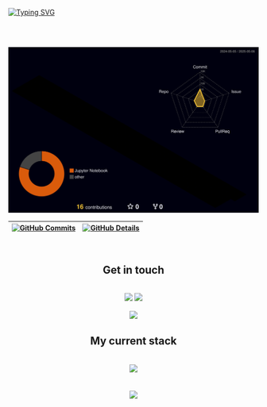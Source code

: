 [![Typing SVG](https://readme-typing-svg.herokuapp.com/?color=FFFFFF&size=35&center=true&vCenter=true&width=1000&lines=HI+THERE,+I'm+Eugênio+Lobo;Welcome+to+my+GitHub+page!+:%29;I'm+a+full+stack+developer;Feel+free+to+interact)](https://git.io/typing-svg)

<br/>
<br/>

![3D GitHub Profile](https://raw.githubusercontent.com/EugenioGuimaraes/EugenioGuimaraes/main/profile-3d-contrib/profile-night-rainbow.svg)


 | [![GitHub Commits](http://github-profile-summary-cards.vercel.app/api/cards/productive-time?username=EugenioGuimaraes&theme=dracula&utcOffset=-3)](https://github.com/vn7n24fzkq/github-profile-summary-cards) | [![GitHub Details](http://github-profile-summary-cards.vercel.app/api/cards/profile-details?username=EugenioGuimaraes&theme=dracula)](https://github.com/vn7n24fzkq/github-profile-summary-cards) |  
 | ----------- | ----------- |

<div align="center" style="display: inline_block">
  <br/>
  <h2>Get in touch</h2>
  <br/>
  <a href = "mailto:eugenio.guimaraes1112@gmail.com"><img src="https://img.shields.io/badge/-Gmail-%23333?style=for-the-badge&logo=gmail&logoColor=white" target="_blank"></a>
  <a href="https://www.linkedin.com/in/eugenio-lobo-guimaraes-1701aa1a2/" target="_blank"><img src="https://img.shields.io/badge/-LinkedIn-%230077B5?style=for-the-badge&logo=linkedin&logoColor=white" target="_blank"></a> 
  <br/>
  <br/>
  <a href="https://github.com/pedrolibas">
    <img src ="https://github-readme-streak-stats.herokuapp.com?user=EugenioGuimaraes&theme=dark&hide_border=true&background=FFFFFF00">
  </a>
</div>
<div align="center">
  <h2>My current stack</h2>
  <br/>
    <div align="center" >
       <a href="https://skillicons.dev"   >
         <img src="https://skillicons.dev//icons?i=cs,dotnet,py,django,go,java,aws,git,vscode,javascript,typescript,css,html,react,tailwind,sass,nodejs,vue,docker,figma,github,linux,ubuntu,postman,vercel,vite,bootstrap,postgres,stackoverflow,discord)" />
       </a>
     </div>
  <br />
  <br />
   <div align="center" >
     <img src="https://github-profile-trophy.vercel.app/?username=EugenioGuimaraes&row=1&column=6&theme=dracula&margin-w=15&margin-h=15"/>
  </div>
